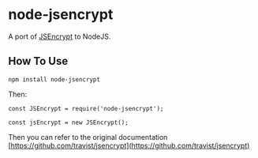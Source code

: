 # node-jsencrypt
A port of [JSEncrypt](https://github.com/travist/jsencrypt) to NodeJS.

## How To Use

`npm install node-jsencrypt`

Then:
```
const JSEncrypt = require('node-jsencrypt');

const jsEncrypt = new JSEncrypt();
```

Then you can refer to the original documentation [https://github.com/travist/jsencrypt](https://github.com/travist/jsencrypt)
